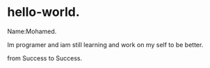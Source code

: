 # hello-world.

Name:Mohamed.

Im programer and iam still learning and work on my self to be better. 

from Success to Success.

